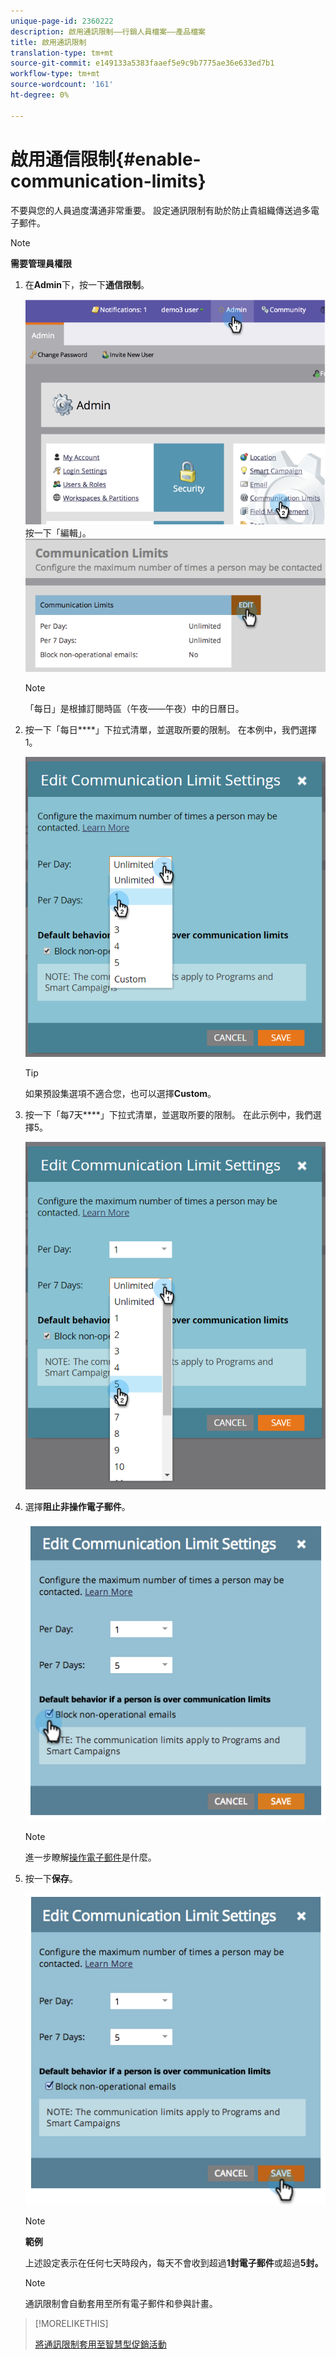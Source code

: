```yaml
---
unique-page-id: 2360222
description: 啟用通訊限制——行銷人員檔案——產品檔案
title: 啟用通訊限制
translation-type: tm+mt
source-git-commit: e149133a5383faaef5e9c9b7775ae36e633ed7b1
workflow-type: tm+mt
source-wordcount: '161'
ht-degree: 0%

---
```



# 啟用通信限制{#enable-communication-limits}

不要與您的人員過度溝通非常重要。 設定通訊限制有助於防止貴組織傳送過多電子郵件。

>[!NOTE]
>
>**需要管理員權限**

1. 在&#x200B;**Admin**&#x200B;下，按一下&#x200B;**通信限制**。

   ![](assets/image2014-9-18-15-3a53-3a37.png)
按一下「編輯」。
   ![](assets/image2014-9-18-15-3a53-3a47.png)

   >[!NOTE]
   >
   >
   >「每日」是根據訂閱時區（午夜——午夜）中的日曆日。

1. 按一下「每日&#x200B;****」下拉式清單，並選取所要的限制。 在本例中，我們選擇1。

   ![](assets/three.png)

   >[!TIP]
   >
   >如果預設集選項不適合您，也可以選擇&#x200B;**Custom**。

1. 按一下「每7天&#x200B;****」下拉式清單，並選取所要的限制。 在此示例中，我們選擇5。

   ![](assets/four.png)

1. 選擇&#x200B;**阻止非操作電子郵件**。

   ![](assets/five.png)

   >[!NOTE]
   >
   >進一步瞭解[操作電子郵件](http://docs.marketo.com/display/DOCS/Make+an+Email+Operational)是什麼。

1. 按一下&#x200B;**保存**。

   ![](assets/six.png)

   >[!NOTE]
   >
   >**範例**
   >
   >
   >上述設定表示在任何七天時段內，每天不會收到超過&#x200B;**1封電子郵件**&#x200B;或超過&#x200B;**5封。**

   >[!NOTE]
   >
   >
   >通訊限制會自動套用至所有電子郵件和參與計畫。

>[!MORELIKETHIS]
>
>[將通訊限制套用至智慧型促銷活動](../../../product-docs/core-marketo-concepts/smart-campaigns/using-smart-campaigns/apply-communication-limits-to-smart-campaign.md)

